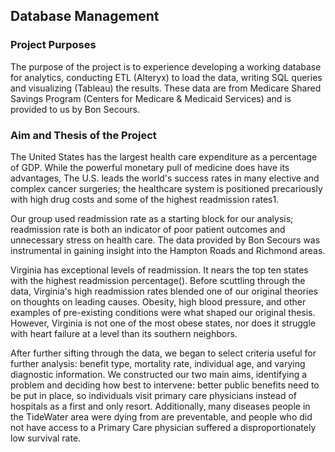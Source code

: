 ## Database Management
### Project Purposes
The purpose of the project is to experience developing a working database for analytics, conducting ETL (Alteryx) to load the data, writing SQL queries and visualizing (Tableau) the results. These data are from Medicare Shared Savings Program (Centers for Medicare & Medicaid Services) and is provided to us by Bon Secours. 

### Aim and Thesis of the Project

The United States has the largest health care expenditure as a percentage of GDP. While
the powerful monetary pull of medicine does have its advantages, The U.S. leads the world's
success rates in many elective and complex cancer surgeries; the healthcare system is positioned
precariously with high drug costs and some of the highest readmission rates1.

Our group used readmission rate as a starting block for our analysis; readmission rate is
both an indicator of poor patient outcomes and unnecessary stress on health care. The data
provided by Bon Secours was instrumental in gaining insight into the Hampton Roads and
Richmond areas.

Virginia has exceptional levels of readmission. It nears the top ten states with the highest
readmission percentage(). Before scuttling through the data, Virginia's high readmission rates
blended one of our original theories on thoughts on leading causes. Obesity, high blood pressure,
and other examples of pre-existing conditions were what shaped our original thesis. However,
Virginia is not one of the most obese states, nor does it struggle with heart failure at a level than
its southern neighbors.

After further sifting through the data, we began to select criteria useful for further analysis:
benefit type, mortality rate, individual age, and varying diagnostic information. We constructed
our two main aims, identifying a problem and deciding how best to intervene: better public
benefits need to be put in place, so individuals visit primary care physicians instead of hospitals
as a first and only resort. Additionally, many diseases people in the TideWater area were dying
from are preventable, and people who did not have access to a Primary Care physician suffered a
disproportionately low survival rate.
